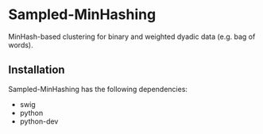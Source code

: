 Sampled-MinHashing
==================

MinHash-based clustering for binary and weighted dyadic data (e.g. bag of words).

## Installation

Sampled-MinHashing has the following dependencies:

* swig
* python
* python-dev
